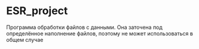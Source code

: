 # ESR_project
Программа обработки файлов с данными. Она заточена под определённое наполнение файлов, поэтому не может использоваться в общем случае
